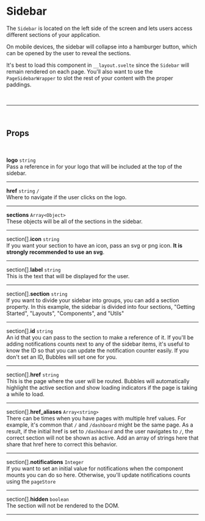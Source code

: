 # Sidebar

The `Sidebar` is located on the left side of the screen and lets users access different sections of your application.

On mobile devices, the sidebar will collapse into a hamburger button, which can be opened by the user to reveal the sections.

It's best to load this component in `__layout.svelte` since the `Sidebar` will remain rendered on each page. You'll also want to use the `PageSidebarWrapper` to slot the rest of your content with the proper paddings.

<br>

---

<br>

## Props

<br>

**logo** `string`<br>
Pass a reference in for your logo that will be included at the top of the sidebar.

---

**href** `string` <code class="blue">/</code><br>
Where to navigate if the user clicks on the logo.

---

**sections** `Array<Object>` <br>
These objects will be all of the sections in the sidebar.

---

section[].**icon** `string` <br>
If you want your section to have an icon, pass an svg or png icon. **It is strongly recommended to use an svg**.

---

section[].**label** `string` <br>
This is the text that will be displayed for the user.

---

section[].**section** `string` <br>
If you want to divide your sidebar into groups, you can add a section property. In this example, the sidebar is divided into four sections, "Getting Started", "Layouts", "Components", and "Utils"

---

section[].**id** `string` <br>
An id that you can pass to the section to make a reference of it. If you'll be adding notifications counts next to any of the sidebar items, it's useful to know the ID so that you can update the notification counter easily. If you don't set an ID, Bubbles will set one for you.

---

section[].**href** `string` <br>
This is the page where the user will be routed. Bubbles will automatically highlight the active section and show loading indicators if the page is taking a while to load.

---

section[].**href_aliases** `Array<string>` <br>
There can be times when you have pages with multiple href values. For example, it's common that `/` and `/dashboard` might be the same page. As a result, if the initial href is set to `/dashboard` and the user navigates to `/`, the correct section will not be shown as active. Add an array of strings here that share that href here to correct this behavior.

---

section[].**notifications** `Integer` <br>
If you want to set an initial value for notifications when the component mounts you can do so here. Otherwise, you'll update notifications counts using the `pageStore`

---

section[].**hidden** `boolean` <br>
The section will not be rendered to the DOM.

---
